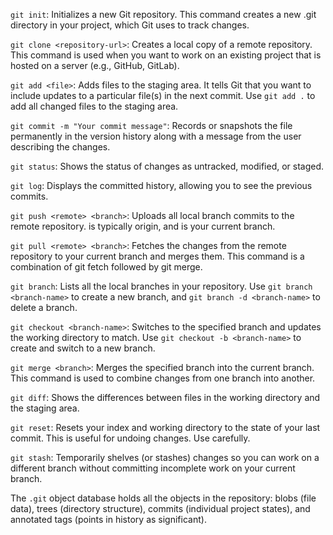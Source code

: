 `git init`: Initializes a new Git repository. This command creates a new .git directory in your project, which Git uses to track changes.

`git clone <repository-url>`: Creates a local copy of a remote repository. This command is used when you want to work on an existing project that is hosted on a server (e.g., GitHub, GitLab).

`git add <file>`: Adds files to the staging area. It tells Git that you want to include updates to a particular file(s) in the next commit. Use `git add .` to add all changed files to the staging area.

`git commit -m "Your commit message"`: Records or snapshots the file permanently in the version history along with a message from the user describing the changes.

`git status`: Shows the status of changes as untracked, modified, or staged.

`git log`: Displays the committed history, allowing you to see the previous commits.

`git push <remote> <branch>`: Uploads all local branch commits to the remote repository. <remote> is typically origin, and <branch> is your current branch.

`git pull <remote> <branch>`: Fetches the changes from the remote repository to your current branch and merges them. This command is a combination of git fetch followed by git merge.

`git branch`: Lists all the local branches in your repository. Use `git branch <branch-name>` to create a new branch, and `git branch -d <branch-name>` to delete a branch.

`git checkout <branch-name>`: Switches to the specified branch and updates the working directory to match. Use `git checkout -b <branch-name>` to create and switch to a new branch.

`git merge <branch>`: Merges the specified branch into the current branch. This command is used to combine changes from one branch into another.

`git diff`: Shows the differences between files in the working directory and the staging area.

`git reset`: Resets your index and working directory to the state of your last commit. This is useful for undoing changes. Use carefully.

`git stash`: Temporarily shelves (or stashes) changes so you can work on a different branch without committing incomplete work on your current branch.

The `.git` object database holds all the objects in the repository: blobs (file data), trees (directory structure), commits (individual project states), and annotated tags (points in history as significant).
